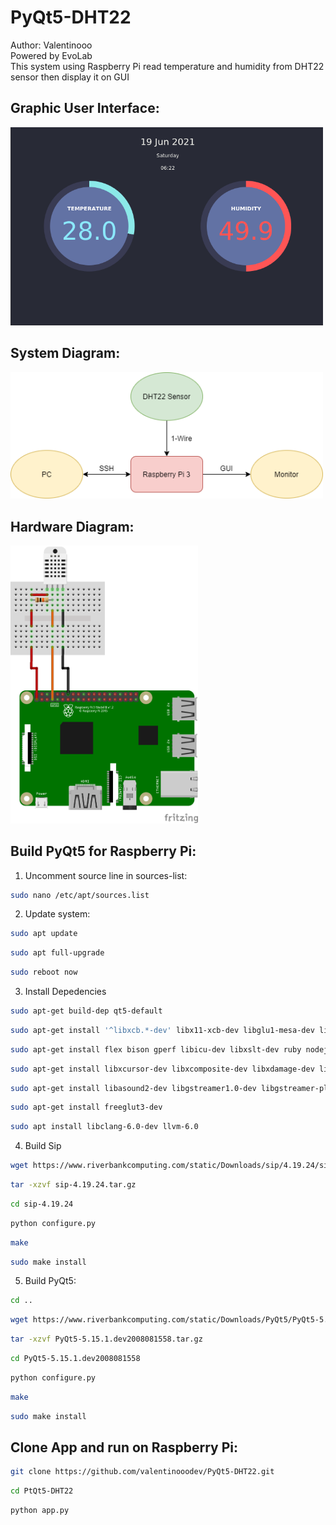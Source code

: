 # PyQt5-DHT22
Author: Valentinooo  
Powered by EvoLab  
This system using Raspberry Pi read temperature and humidity from DHT22 sensor then display it on GUI

## Graphic User Interface:
<img src="https://github.com/valentinooodev/PyQt5-DHT22/blob/main/GUI.png" alt="drawing" width="500"/>  

## System Diagram:
<img src="https://github.com/valentinooodev/PyQt5-DHT22/blob/main/System.png" alt="drawing" width="500"/>  

## Hardware Diagram:
<img src="https://github.com/valentinooodev/PyQt5-DHT22/blob/main/Diagram.png" alt="drawing" width="300"/>  

## Build PyQt5 for Raspberry Pi:

1. Uncomment source line in sources-list:
```bash
sudo nano /etc/apt/sources.list
```

2. Update system:
```bash
sudo apt update
```
```bash
sudo apt full-upgrade
```
```bash
sudo reboot now
```

3. Install Depedencies
```bash
sudo apt-get build-dep qt5-default
```
```bash
sudo apt-get install '^libxcb.*-dev' libx11-xcb-dev libglu1-mesa-dev libxrender-dev libxi-dev libxkbcommon-dev libxkbcommon-x11-dev
```
```bash
sudo apt-get install flex bison gperf libicu-dev libxslt-dev ruby nodejs make git
```
```bash
sudo apt-get install libxcursor-dev libxcomposite-dev libxdamage-dev libxrandr-dev libxtst-dev libxss-dev libdbus-1-dev libevent-dev libfontconfig1-dev libcap-dev libpulse-dev libudev-dev libpci-dev libnss3-dev libasound2-dev libegl1-mesa-dev
```
```bash
sudo apt-get install libasound2-dev libgstreamer1.0-dev libgstreamer-plugins-base1.0-dev libgstreamer-plugins-bad1.0-dev
```
```bash
sudo apt-get install freeglut3-dev
```
```bash
sudo apt install libclang-6.0-dev llvm-6.0
```

4. Build Sip
```bash
wget https://www.riverbankcomputing.com/static/Downloads/sip/4.19.24/sip-4.19.24.tar.gz
```
```bash
tar -xzvf sip-4.19.24.tar.gz
```
```bash
cd sip-4.19.24
```
```bash
python configure.py
```
```bash
make
```
```bash
sudo make install
```

5. Build PyQt5:
```bash
cd ..
```
```bash
wget https://www.riverbankcomputing.com/static/Downloads/PyQt5/PyQt5-5.15.1.dev2008081558.tar.gz
```
```bash
tar -xzvf PyQt5-5.15.1.dev2008081558.tar.gz
```
```bash
cd PyQt5-5.15.1.dev2008081558
```
```bash
python configure.py
```
```bash
make
```
```bash
sudo make install
```

## Clone App and run on Raspberry Pi:
```bash
git clone https://github.com/valentinooodev/PyQt5-DHT22.git
```
```bash
cd PtQt5-DHT22
```
```bash
python app.py
```
